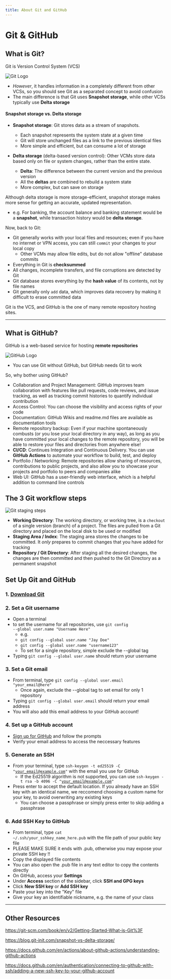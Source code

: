 ```yaml
---
title: About Git and GitHub
---
```

# Git & GitHub
## What is Git?
Git is  Version Control System (VCS)

![Git Logo](https://yumis56.github.io/is373-project/images/git-logo.png)

 - *However*, it handles information in a completely different from other VCSs, so you should see Git as a separated concept to avoid confusion
 - The main difference is that Git uses **Snapshot storage**, while other VCSs typically use **Delta storage**

#### Snapshot storage vs. Delta storage  
- **Snapshot storage**: Git stores data as a stream of snapshots.
  - Each snapshot represents the system state at a given time
  - Git will store unchanged files as a link to the previous identical files
  - More simple and efficient, but can consume a lot of storage
  
- **Delta storage** (delta-based version control): Other VCMs store data based only on file or system changes, rather than the entire state.
    - **Delta**: The difference between the current version and the previous version
    - All the **deltas** are combined to rebuild a system state
    - More complex, but can save on storage

Although delta storage is more storage-efficient, snapshot storage makes more sense for getting an accurate, updated representation.
- e.g. For banking, the account balance and banking statement would be a **snapshot**, while transaction history would be **delta storage**.

Now, back to Git:

 - Git generally works with your local files and resources; even if you have no internet or VPN access, you can still <code>commit</code> your changes to your local copy
   - Other VCMs may allow file edits, but do not allow "offline" database commits
 - Everything in Git is **checksummed**
  - All changes, incomplete transfers, and file corruptions are detected by Git
  - Git database stores everything by the **hash value** of its contents, not by file names
  - Git generally only <code>add</code> data, which improves data recovery by making it difficult to erase committed data


Git is the VCS, and GitHub is the one of many remote repository hosting sites.

***
## What is GitHub?
GitHub is a web-based service for hosting **remote repositories**

![GitHub Logo](https://yumis56.github.io/is373-project/images/github-logo.png)

- You can use Git without GitHub, but GitHub needs Git to work

So, why bother using GitHub?
- Collaboration and Project Management: GitHub improves team collaboration with features like pull requests, code reviews, and issue tracking, as well as tracking commit histories to quantify individual contribution
- Access Control: You can choose the visibility and access rights of your code
- Documentation: GitHub Wikis and readme.md files are available as documentation tools  
- Remote repository backup: Even if your machine spontaneously combusts (or you lose your local directory in any way), as long as you have committed your local changes to the remote repository, you will be able to restore your files and directories from anywhere else!
- **CI/CD**: Continues Integration and Continuous Delivery. You can use **GitHub Actions** to automate your workflow to build, test, and deploy
- Portfolio / Networking: Remote repositories allow sharing of resources, contributions to public projects, and also allow you to showcase your projects and portfolio to peers and companies alike
- Web UI: GitHub has a user-friendly web interface, which is a helpful addition to command line controls

## The 3 Git workflow steps

![Git staging steps](https://yumis56.github.io/is373-project/images/git-stages.png)

- **Working Directory**: The working directory, or working tree, is a <code>checkout</code> of a single version (branch) of a project. The files are pulled from a Git directory and placed on the local disk to be used or modified
- **Staging Area / Index**: The staging area stores the changes to be committed. It *only* prepares to commit changes that you have added for tracking
- **Repository / Git Directory**: After staging all the desired changes, the changes are then committed and then pushed to the Git Directory as a permanent snapshot


## Set Up Git and GitHub
### 1. [Download Git](https://git-scm.com/downloads)
  
### 2. Set a Git username
 - Open a terminal
 - to set the username for all repositories, use <code>git config --global user.name "Username Here"</code>
   - e.g.
   - <code>git config --global user.name "Jay Doe"</code>
   - <code>git config --global user.name "username123"</code>
   - To set for a single repository, simple exclude the --global tag
 - Typing <code>git config --global user.name</code> should return your username

### 3. Set a Git email
 - From terminal, type <code>git config --global user.email "your_email@here"</code>
   - Once again, exclude the --global tag to set email for only 1 repository
 - Typing <code>git config --global user.email</code> should return your email address
 - You will also add this email address to your GitHub account!

### 4. Set up a GitHub account
 - [Sign up for GitHub](https://github.com/) and follow the prompts
 - Verify your email address to access the neccessary features

### 5. Generate an SSH
  - From your terminal, type <code>ssh-keygen -t ed25519 -C "your_email@example.com"</code> with the email you use for GitHub
    - If the Ed25519 algorithm is not supported, you can use <code>ssh-keygen -t rsa -b 4096 -C "your_email@example.com"</code>
  - Press enter to accept the default location. If you already have an SSH key with an identical name, we reccomend choosing a custom name for your key, to avoid overwriting any existing keys
    - You can choose a passphrase or simply press enter to skip adding a passphrase

### 6. Add SSH Key to GitHub
 - From terminal, type <code>cat ~/.ssh/your_sshkey_name_here.pub</code> with the file path of your public key file
  - PLEASE MAKE SURE it ends with .pub, otherwise you may expose your private SSH key !!
 - Copy the displayed file contents
  - You can also open the .pub file in any text editor to copy the contents directly
 - On GitHub, access your **Settings**
 - Under **Access** section of the sidebar, click **SSH and GPG keys**
 - Click **New SSH key** or **Add SSH key**
 - Paste your key into the "Key" file
 - Give your key an identifiable nickname, e.g. the name of your class





***

## Other Resources

https://git-scm.com/book/en/v2/Getting-Started-What-is-Git%3F

https://blog.git-init.com/snapshot-vs-delta-storage/

https://docs.github.com/en/actions/about-github-actions/understanding-github-actions

https://docs.github.com/en/authentication/connecting-to-github-with-ssh/adding-a-new-ssh-key-to-your-github-account
